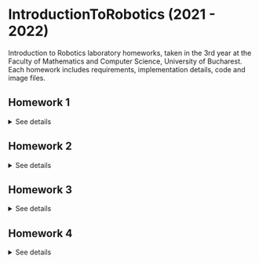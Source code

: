 # IntroductionToRobotics (2021 - 2022)
Introduction to Robotics laboratory homeworks, taken in the 3rd year at the Faculty of Mathematics and Computer Science, University of Bucharest. Each homework includes requirements, implementation details, code and image files.


## Homework 1
<details>
 <summary> See details </summary>
 
### Components

RBG led (1 minimum), potentiometers (3 minimum), resistors and wires (per logic).

### Technical Task

Use a separat potentiometer in controlling each of the color of the RGB led (Red, Green and Blue). The control must be done with digital electronics (aka you must read the value of the potentiometer with Arduino, and write a mapped value to each of the pins connected to the led.

### Setup

<img src="RGB_led_and_Potentiometers/RGB1.jpeg" width= 50% height: auto >

<img src="RGB_led_and_Potentiometers/RGB2.jpeg" width= 50% height: auto >

You can find the code [here](https://github.com/AlexandruMihai22/IntroductionToRobotics/blob/master/RGB_led_and_Potentiometers/RGB_led_and_Potentiometers.ino)

### Video
You can find a demo at: [youtube](https://www.youtube.com/shorts/NxNfzfaFPoc)

 </details>
  

## Homework 2

 <details>
 <summary> See details </summary>
  
### Components

5 LEDs, 1 button, 1 buzzer, resistors and wires (per logic)

### Technical Task

Building  the  traffic  lights  for  a  crosswalk. You will use 2 LEDs to represent the traffic lights for people (red and green) and 3 LEDs to represent the traffic lights for cars (red, yellow and green).

The system has the following states:
1. State 1(default, reinstated after state 4 ends):  green light for cars,red  light  for  people,  no  sounds.   Duration:  indefinite,  changed  bypressing the button.
2. State 2(initiated by counting down 10 seconds after a button press):the  light  should  be  yellow  for  cars,  red  for  people  and  no  sounds.Duration:  3 seconds.
3. State 3(iniated after state 2 ends): red for cars, green for people anda beeping sound from the buzzer at a constant interval.  Duration:10 seconds.
4. State 4(initiated after state 3 ends):  red for cars,blinking greenfor people and a beeping sound from the buzzer, at a constant inter-val, faster than the beeping in state 3.

### Setup

<img src="Crosswalk_simulator/TrafficLights1.jpeg" width= 50% height: auto >

<img src="Crosswalk_simulator/TrafficLights2.jpeg" width= 50% height: auto >

You can find the code [here](https://github.com/AlexandruMihai22/IntroductionToRobotics/blob/master/Crosswalk_simulator/Crosswalk_simulator.ino)

### Video
You can find a demo at: [youtube](https://www.youtube.com/shorts/SMoA_wwZwWM)

 </details>
 

## Homework 3
 
 <details>
 <summary> See details </summary>

### Components

buzzer, 7-segment display, resistors and wires (per logic)

### Technical Task

Build a ghost detector. Should detect EMF (check body and near outlets.  DO NOT IN-SERT INTO OUTLET - AKA NU-L BAGATI IN PRIZA). It should print the value on the 7-segment display and should make a sound based on the intensity.

### Setup
  
<img src="EMF_detector/EMF1.jpeg" width= 50% height: auto >

<img src="EMF_detector/EMF2.jpeg" width= 50% height: auto >

You can find the code [here](https://github.com/AlexandruMihai22/IntroductionToRobotics/blob/master/EMF_detector/EMF_detector.ino)

### Video
You can find a demo at: [youtube](https://www.youtube.com/shorts/MY54exrQ09U)
</details>


## Homework 4
 
 <details>
 <summary> See details </summary>

### Components

a  joystick,  a  4  digit  7-segment  display,  a  74hc595  shiftregister, resistors and wires (per logic)

### Description
 
Using  a  joystick  in  setting  the  values  on  each  digit  of  a  4-digit 7-segment display connected to a shift register 74hc595. 

### Technical Task
 
First  state:   you  can  use  a  joystick  axis  to  cycle  through  the  4-digits; using the other axis does nothing. A blinking decimal point shows the current digit position. When pressing the button (must use interrupt for  maximum  points!),  you  lock  in  on  the  selected  digit  and  enter  the second state.  In this state, the decimal point stays always on, no longer blinking and you can no longer use the axis to cycle through the 4 digits. Instead, using the other axis, you can increment or decrement the number on the current digit. Pressing the button again returns you to the previous state. For bonus, save the last value in eeprom and load it when starting arduino. Also, keep in mind that when changing the number, you must increment it for each joystick movement - it should not work continuosly increment if you keep the joystick in one position.

### Setup
  
<img src="4 digit 7-segment display, shift register and a joystick/4 digit 7-segment display, shift register and a joystick_1.jpeg" width= 50% height: auto >

<img src="4 digit 7-segment display, shift register and a joystick/4 digit 7-segment display, shift register and a joystick_2.jpeg" width= 50% height: auto >

You can find the code [here](https://github.com/AlexandruMihai22/IntroductionToRobotics/blob/master/4%20digit%207-segment%20display%2C%20shift%20register%20and%20a%20joystick/4%20digit%207-segment%20display%2C%20shift%20register%20and%20a%20joystick.ino)

### Video
You can find a demo at: [youtube](https://www.youtube.com/watch?v=V0mh6iswJhY)
</details>

